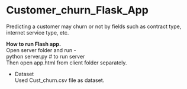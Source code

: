 # Customer_churn_Flask_App
Predicting a customer may churn or not by fields such as contract type, internet service type, etc.

<b>How to run Flash app.</b><br>
Open server folder and run - <br>
python server.py # to run server <br>
Then open app.html from client folder separately. <br>

- Dataset<br>
Used Cust_churn.csv file as dataset.
